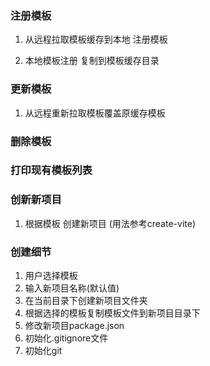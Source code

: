 ### 注册模板

1. 从远程拉取模板缓存到本地 注册模板

2. 本地模板注册 复制到模板缓存目录

### 更新模板

1. 从远程重新拉取模板覆盖原缓存模板

### 删除模板

### 打印现有模板列表

### 创新新项目

1. 根据模板 创建新项目 (用法参考create-vite)


### 创建细节
1. 用户选择模板
2. 输入新项目名称(默认值)
3. 在当前目录下创建新项目文件夹
4. 根据选择的模板复制模板文件到新项目目录下
5. 修改新项目package.json
6. 初始化.gitignore文件
7. 初始化git
